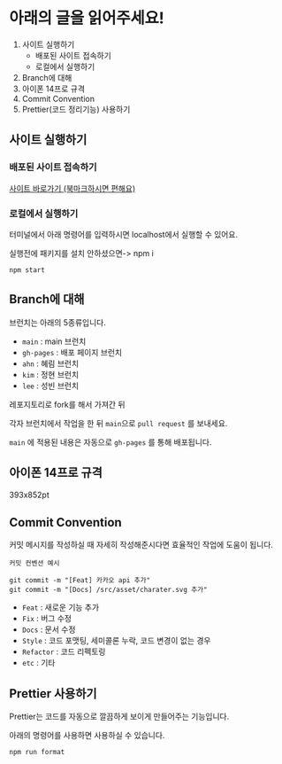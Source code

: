 # 아래의 글을 읽어주세요!
1. 사이트 실행하기
    * 배포된 사이트 접속하기
    * 로컬에서 실행하기
2. Branch에 대해
3. 아이폰 14프로 규격
4. Commit Convention
5. Prettier(코드 정리기능) 사용하기

## 사이트 실행하기
### 배포된 사이트 접속하기
[사이트 바로가기 (북마크하시면 편해요)](https://ddeoknip.github.io/Pizza/)

### 로컬에서 실행하기
터미널에서 아래 명령어를 입력하시면 localhost에서 실행할 수 있어요.

실행전에 패키지를 설치 안하셨으면-> npm i
```
npm start
```

## Branch에 대해
브런치는 아래의 5종류입니다.
* `main` : main 브런치
* `gh-pages` : 배포 페이지 브런치
* `ahn` : 혜림 브런치
* `kim` : 정현 브런치
* `lee` : 성빈 브런치

레포지토리로 fork를 해서 가져간 뒤 

각자 브런치에서 작업을 한 뒤 `main`으로 `pull request` 를 보내세요.

`main` 에 적용된 내용은 자동으로 `gh-pages`  를 통해 배포됩니다.

## 아이폰 14프로 규격
 393x852pt
 
## Commit Convention
커밋 메시지를 작성하실 때 자세히 작성해준시다면 효율적인 작업에 도움이 됩니다.

```
커밋 컨벤션 예시

git commit -m "[Feat] 카카오 api 추가"
git commit -m "[Docs] /src/asset/charater.svg 추가"
```

* `Feat` : 새로운 기능 추가
* `Fix` : 버그 수정
* `Docs` : 문서 수정
* `Style` : 코드 포맷팅, 세미콜론 누락, 코드 변경이 없는 경우
* `Refactor` : 코드 리펙토링
* `etc` : 기타

## Prettier 사용하기
Prettier는 코드를 자동으로 깔끔하게 보이게 만들어주는 기능입니다.

아래의 명령어를 사용하면 사용하실 수 있습니다.
```
npm run format
```
